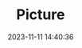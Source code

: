 ---
weight: 1
images:
- /images/edited/187.jpeg
title: Picture
date: 2023-11-11 14:40:36
tags: [luminar neo,work,person,diningtable]
---